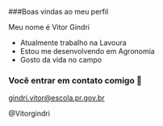 ###Boas vindas ao meu perfil 

Meu nome é Vitor Gindri

- Atualmente trabalho na Lavoura 
- Estou me desenvolvendo em Agronomia
- Gosto da vida no campo

### Você entrar em contato comigo 📧

gindri.vitor@escola.pr.gov.br

@Vitorgindri
